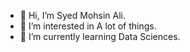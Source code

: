 - 👋 Hi, I’m Syed Mohsin Ali.
- 👀 I’m interested in A lot of things.
- 🌱 I’m currently learning Data Sciences.

<!---
mohsinali95/mohsinali95 is a ✨ special ✨ repository because its `README.md` (this file) appears on your GitHub profile.
You can click the Preview link to take a look at your changes.
--->
